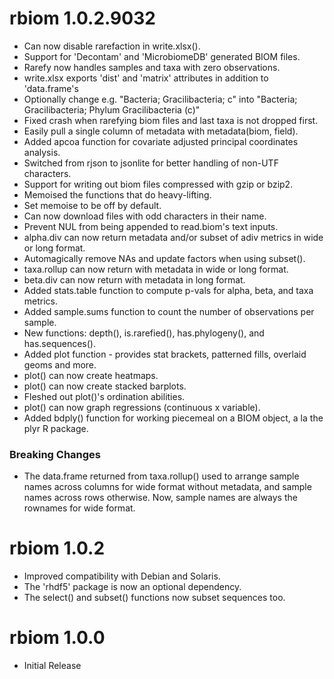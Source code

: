 # rbiom 1.0.2.9032

* Can now disable rarefaction in write.xlsx().
* Support for 'Decontam' and 'MicrobiomeDB' generated BIOM files.
* Rarefy now handles samples and taxa with zero observations.
* write.xlsx exports 'dist' and 'matrix' attributes in addition to 'data.frame's
* Optionally change e.g. "Bacteria; Gracilibacteria; c" into "Bacteria; Gracilibacteria; Phylum Gracilibacteria (c)"
* Fixed crash when rarefying biom files and last taxa is not dropped first.
* Easily pull a single column of metadata with metadata(biom, field).
* Added apcoa function for covariate adjusted principal coordinates analysis.
* Switched from rjson to jsonlite for better handling of non-UTF characters.
* Support for writing out biom files compressed with gzip or bzip2.
* Memoised the functions that do heavy-lifting.
* Set memoise to be off by default.
* Can now download files with odd characters in their name.
* Prevent NUL from being appended to read.biom's text inputs.
* alpha.div can now return metadata and/or subset of adiv metrics in wide or long format.
* Automagically remove NAs and update factors when using subset().
* taxa.rollup can now return with metadata in wide or long format.
* beta.div can now return with metadata in long format.
* Added stats.table function to compute p-vals for alpha, beta, and taxa metrics.
* Added sample.sums function to count the number of observations per sample.
* New functions: depth(), is.rarefied(), has.phylogeny(), and has.sequences().
* Added plot function - provides stat brackets, patterned fills, overlaid geoms and more.
* plot() can now create heatmaps.
* plot() can now create stacked barplots.
* Fleshed out plot()'s ordination abilities.
* plot() can now graph regressions (continuous x variable).
* Added bdply() function for working piecemeal on a BIOM object, a la the plyr R package.

### Breaking Changes

* The data.frame returned from taxa.rollup() used to arrange sample names across
  columns for wide format without metadata, and sample names across rows otherwise.
  Now, sample names are always the rownames for wide format.


# rbiom 1.0.2

* Improved compatibility with Debian and Solaris.
* The 'rhdf5' package is now an optional dependency.
* The select() and subset() functions now subset sequences too.


# rbiom 1.0.0

* Initial Release

